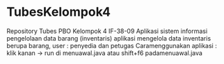 # TubesKelompok4
Repository Tubes PBO Kelompok 4 IF-38-09
Aplikasi sistem informasi pengelolaan data barang (inventaris)
aplikasi mengelola data inventaris berupa barang, user : penyedia dan petugas
Caramenggunakan aplikasi :
klik kanan -> run di menuawal.java
atau
shift+f6 padamenuawal.java
